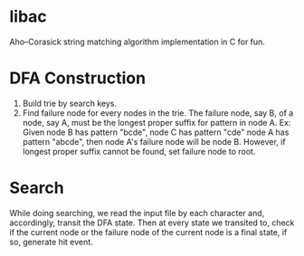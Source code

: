 libac
=====

Aho–Corasick string matching algorithm implementation in C for fun.

DFA Construction
=====

1. Build trie by search keys.
2. Find failure node for every nodes in the trie.
   The failure node, say B, of a node, say A, must be the longest proper suffix for pattern in node A.
        Ex: Given node B has pattern "bcde", node C has pattern
        "cde" node A has pattern "abcde", then node A's failure 
        node will be node B.
   However, if longest proper suffix cannot be found, set failure node to root.

Search
=====

While doing searching, we read the input file by each character and, accordingly, transit the DFA state. Then at every state we transited to, check if the current node or the failure node of the current node is a final state, if so, generate hit event.

